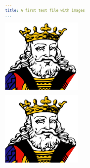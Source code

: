 ```yaml
---
title: A first test file with images
...
```


![Image in this directory](./image.png)

![Image in a subdirectory](./img/image.png)
